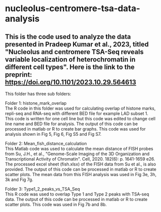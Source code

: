 # nucleolus-centromere-tsa-data-analysis

## This is the code used to analyze the data presented in Pradeep Kumar et al., 2023, titled "Nucleolus and centromere TSA-Seq reveals variable localization of heterochromatin in different cell types". Here is the link to the preprint: https://doi.org/10.1101/2023.10.29.564613

This folder has three sub folders:

Folder 1: histone_mark_overlap <br />
The R code in this folder was used for calculating overlap of histone marks, repli-seq and RNA-seq with different BED file for example LAD subset 1. This code is written for one cell line but this code was edited to change cell line name and BED file for analysis. The output of this code can be processed in matlab or R to create bar graphs. This code was used for analysis shown in Fig 5, Fig 6, Fig S5 and Fig S7.  

Folder 2: Mean_fish_distance_calculation <br />
This Matlab code was used to calculate the mean distance of FISH probes from Su, J.H., et al., "Genome-Scale Imaging of the 3D Organization and Transcriptional Activity of Chromatin". Cell, 2020. 182(6): p. 1641-1659 e26.
The processed excel sheet (fish.xlsx) of the FISH data from Su et al., is also provided. The output of this code can be processed in matlab or R to create scatter plots. The mean data from this FISH analysis was used in Fig 3e, 3h, 3k and Fig 7g.  

Folder 3: Type1_2_peaks_vs_TSA_Seq <br />
This R code was used to overlap Type 1 and Type 2 peaks with TSA-seq data. The output of this code can be processed in matlab or R to create scatter plots. This code was used in Fig 7b and 8b.


